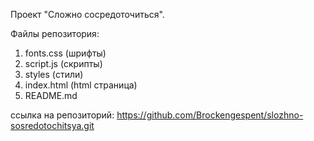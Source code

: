 Проект "Сложно сосредоточиться".

Файлы репозитория:

1. fonts.css (шрифты)
2. script.js (скрипты)
3. styles (стили)
4. index.html (html страница)
5. README.md

ссылка на репозиторий: https://github.com/Brockengespent/slozhno-sosredotochitsya.git
